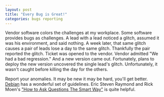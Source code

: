 ```yaml
---
layout: post
title: "Every Bug is Great!"
categories: bugs reporting
---
```

Vendor software colors the challenges at my workplace.
Some software provides bugs as challenges.
A lead with a lead noticed a glitch, assumed it was his environment, and said nothing.
A week later, that same glitch causes a pair of leads lose a day to the same glitch.
Thankfully the pair reported the glitch.  Ticket was opened to the vendor.  Vendor admitted "We had a bad regression."  And a new version came out.
Fortunately, plans to deploy the new version uncovered the single lead's glitch.
Unfortunately, it wasn't caught before killing the day for the others.

Report your anomalies.  It may be new it may be hard, you'll get better.  [Debian](https://www.debian.org/Bugs/Reporting) has a wonderful set of guidelines.  Eric Steven Raymond and Rick Moen's ["How to Ask Questions The Smart Way"](http://www.catb.org/esr/faqs/smart-questions.html) is quite helpful.


